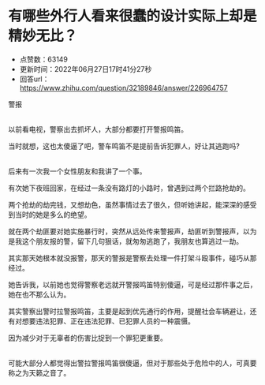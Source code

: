 # 有哪些外行人看来很蠢的设计实际上却是精妙无比？
- 点赞数：63149
- 更新时间：2022年06月27日17时41分27秒
- 回答url：https://www.zhihu.com/question/32189846/answer/226964757
<body>
 <p data-pid="XqcbY1jx">警报</p>
 <p data-pid="rqpBwjjC"><br>
  以前看电视，警察出去抓坏人，大部分都要打开警报鸣笛。</p>
 <p data-pid="q3o5f81h">当时就想，这也太傻逼了吧，警车鸣笛不是提前告诉犯罪人，好让其逃跑吗?</p>
 <p data-pid="3K-P0plv"><br>
  后来有一次我一个女性朋友和我讲了一个事。</p>
 <p data-pid="kLsd13wR">有次她下夜班回家，在经过一条没有路灯的小路时，曾遇到过两个拦路抢劫的。</p>
 <p data-pid="cCk__GUD">两个抢劫的劫完钱，又想劫色，虽然事情过去了很久，但听她讲起，能深深的感受到当时的她是多么的绝望。</p>
 <p data-pid="qwQNHqxA">就在两个劫匪要对她实施暴行时，突然从远处传来警报声，劫匪听到警报声，以为是我这个朋友报的警，留下几句狠话，就匆匆逃跑了，我朋友也算逃过一劫。</p>
 <p data-pid="t8hMYs4t">其实那天她根本就没报警，那天的警报是警察去处理一件打架斗殴事件，碰巧从那经过。</p>
 <p data-pid="O5QEY2J2">她告诉我，以前她也觉得警察老远就开警报鸣笛特别傻逼，可是经过那件事之后，她在也不那么认为。</p>
 <p data-pid="tnxP0kPG">其实警察出警时拉警报鸣笛，主要是起到优先通行的作用，提醒社会车辆避让，还有对想要违法犯罪、正在违法犯罪、已犯罪人员的一种震慑。</p>
 <p data-pid="pBhI37Ra">因为减少对于无辜者的伤害比捉到一个罪犯更重要。</p>
 <p data-pid="y8iJ-0oy"><br>
  可能大部分人都觉得出警拉警报鸣笛很傻逼，但对于那些处于危险中的人，可真要称之为天籁之音了。</p>
 <p data-pid="gXLRVMk9"></p>
</body>